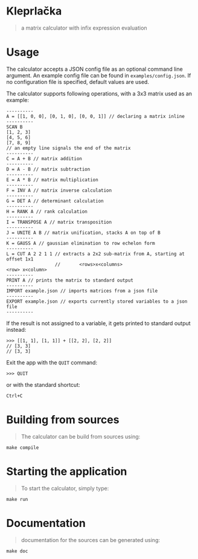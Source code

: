 # Kleprlačka

> a matrix calculator with infix expression evaluation

# Usage
The calculator accepts a JSON config file as an optional command line argument. An example
config file can be found in `examples/config.json`. If no configuration file is 
specified, default values are used.

The calculator supports following operations, with a 3x3 matrix used as an example:
```
----------
A = [[1, 0, 0], [0, 1, 0], [0, 0, 1]] // declaring a matrix inline
----------
SCAN B
[1, 2, 3]
[4, 5, 6]
[7, 8, 9]
// an empty line signals the end of the matrix
----------
C = A + B // matrix addition
----------
D = A - B // matrix subtraction
----------
E = A * B // matrix multiplication
----------
F = INV A // matrix inverse calculation
----------
G = DET A // determinant calculation
----------
H = RANK A // rank calculation
----------
I = TRANSPOSE A // matrix transposition
----------
J = UNITE A B // matrix unification, stacks A on top of B 
----------
K = GAUSS A // gaussian elimination to row echelon form
----------
L = CUT A 2 2 1 1 // extracts a 2x2 sub-matrix from A, starting at offset 1x1
                  //       <rows>x<columns>                          <row> x<column>
----------
PRINT A // prints the matrix to standard output
----------
IMPORT example.json // imports matrices from a json file
----------
EXPORT example.json // exports currently stored variables to a json file
----------
```

If the result is not assigned to a variable, it gets printed to standard output instead:
```
>>> [[1, 1], [1, 1]] + [[2, 2], [2, 2]]
// [3, 3]
// [3, 3]
```

Exit the app with the `QUIT` command:
```
>>> QUIT
```

or with the standard shortcut:

```
Ctrl+C
```

# Building from sources

> The calculator can be build from sources using:

```
make compile
```

# Starting the application

> To start the calculator, simply type:

```
make run
```

# Documentation

> documentation for the sources can be generated using:

```
make doc
```
